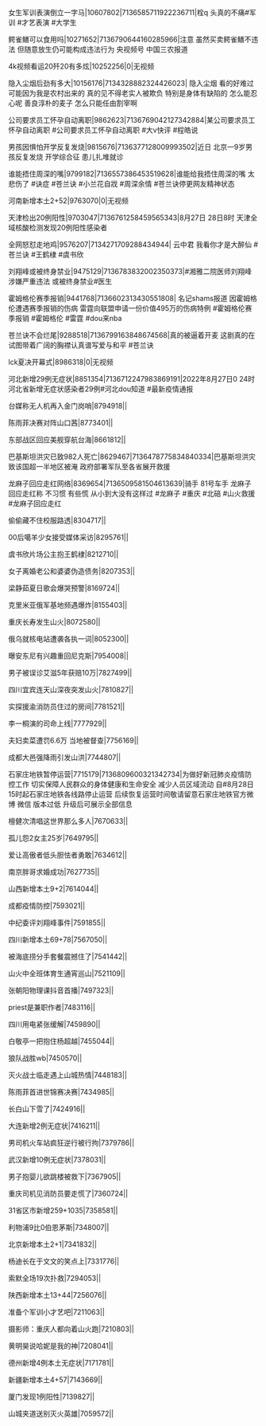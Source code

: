 女生军训表演倒立一字马|10607802|7136585711922236711|栓q 头真的不痛#军训 #才艺表演 #大学生

鳄雀鳝可以食用吗|10271652|7136790644160285966|注意 虽然买卖鳄雀鳝不违法 但随意放生仍可能构成违法行为  央视频号 中国三农报道 

4k视频看运20歼20有多炫|10252256|0|无视频

隐入尘烟后劲有多大|10156176|7134328882324426023| 隐入尘烟 看的好难过 可能因为我是农村出来的 真的见不得老实人被欺负 特别是身体有缺陷的 怎么能忍心呢 善良淳朴的麦子 怎么只能任由割宰啊 

公司要求员工怀孕自动离职|9862623|7136769042127342884|某公司要求员工怀孕自动离职 #公司要求员工怀孕自动离职 #大v快评 #程皓说 

男孩因惧怕开学反复发烧|9815676|7136377128009993502|近日 北京一9岁男孩反复发烧   开学综合征 患儿扎堆就诊

谁能捂住周深的嘴|9799182|7136557386453519628|谁能给我捂住周深的嘴 太悲伤了  #诀症  #苍兰诀 #小兰花自戕 #周深余情 #苍兰诀停更网友精神状态

河南新增本土2+52|9763070|0|无视频

天津检出20例阳性|9703047|7136761258459565343|8月27日 28日8时 天津全域核酸检测发现20例阳性感染者

全网怒怼走地鸡|9576207|7134271709288434944| 云中君 我看你才是大醉仙 #苍兰诀 #王鹤棣 #虞书欣

刘翔峰或被终身禁业|9475129|7136783832002350373|#湘雅二院医师刘翔峰 涉嫌严重违法  或被终身禁业#医生 

霍姆格伦赛季报销|9441768|7136602313430551808| 名记shams报道 因霍姆格伦遭遇赛季报销的伤病 雷霆向联盟申请一份价值495万的伤病特例 #霍姆格伦赛季报销 #霍姆格伦 #雷霆 #dou来nba

苍兰诀不会烂尾|9288518|7136799163848674568|真的被逼着开麦 这剧真的在试图带着广阔的胸襟认真谱写爱与和平  #苍兰诀

lck夏决开幕式|8986318|0|无视频

河北新增29例无症状|8851354|7136712247983869191|2022年8月27日0 24时 河北省新增无症状感染者29例#河北dou知道 #最新疫情通报

台媒称无人机再入金门岗哨|8794918||

陈雨菲决赛对阵山口茜|8773401||

东部战区回应美舰穿航台海|8661812||

巴基斯坦洪灾已致982人死亡|8629467|7136478775834840334|巴基斯坦洪灾致该国超一半地区被淹 政府部署军队至各省展开救援

龙麻子回应走红网络|8369654|7136509581504613639|骑手 81号车手 龙麻子 回应走红称 不习惯 有些慌 从小到大没有这样过 #龙麻子 #重庆 #北碚 #山火救援 #龙麻子回应走红  

偷偷藏不住校服路透|8304717||

00后噶羊少女接受媒体采访|8295761||

虞书欣片场公主抱王鹤棣|8212710||

女子离婚老公和婆婆伪造债务|8207353||

梁静茹夏日歌会爆哭预警|8169724||

克里米亚俄军基地频遇爆炸|8155403||

重庆长寿发生山火|8072580||

俄乌就核电站遭袭各执一词|8052300||

曝安东尼有兴趣重回尼克斯|7954008||

男子被误诊艾滋5年获赔10万|7827499||

四川宜宾连天山深夜突发山火|7810827||

实探援渝消防员住过的房间|7781521||

李一桐演的司命上线|7777929||

夫妇卖菜遭罚6.6万 当地被督查|7756169||

成都大邑强降雨引发山洪|7744807||

石家庄地铁暂停运营|7715179|7136809600321342734|为做好新冠肺炎疫情防控工作 切实保障人民群众的身体健康和生命安全 减少人员区域流动 自#8月28日15时起石家庄地铁各线路停止运营 后续恢复运营时间敬请留意石家庄地铁官方微博 微信  版本过低 升级后可展示全部信息

檀健次清唱这世界那么多人|7670633||

孤儿怨2女主25岁|7649795||

爱让高傲者低头胆怯者勇敢|7634612||

南京胖哥求婚成功|7627735||

山西新增本土9+2|7614044||

成都疫情防控|7593021||

中纪委评刘翔峰事件|7591855||

四川新增本土69+78|7567050||

被海底捞分手套餐震撼住了|7541442||

山火中全班体育生通宵巡山|7521109||

张朝阳物理课抖音首播|7497323||

priest是兼职作者|7483116||

四川用电紧张缓解|7459890||

白敬亭一把抱住杨超越|7455044||

狼队战胜wb|7450570||

灭火战士临走遇上山城热情|7448183||

陈雨菲首进世锦赛决赛|7434985||

长白山下雪了|7424916||

大连新增2例无症状|7416211||

男司机火车站疯狂逆行被行拘|7379786||

武汉新增10例无症状|7378031||

男子抱婴儿欲跳楼被救下|7367905||

重庆司机见消防员要走慌了|7360724||

31省区市新增259+1035|7358581||

利物浦9比0伯恩茅斯|7348007||

北京新增本土2+1|7341832||

杨迪长在于文文的笑点上|7331776||

索默全场19次扑救|7294053||

陕西新增本土13+44|7256076||

准备个军训小才艺吧|7211063||

摄影师：重庆人都向着山火跑|7210803||

黄明昊说哈妮是我的神|7208041||

德州新增4例本土无症状|7171781||

新疆新增本土4+57|7143669||

厦门发现1例阳性|7139827||

山城夹道送别灭火英雄|7059572||

